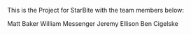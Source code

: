 This is the Project for StarBite with the team members below:

Matt Baker
William Messenger
Jeremy Ellison
Ben Cigelske
